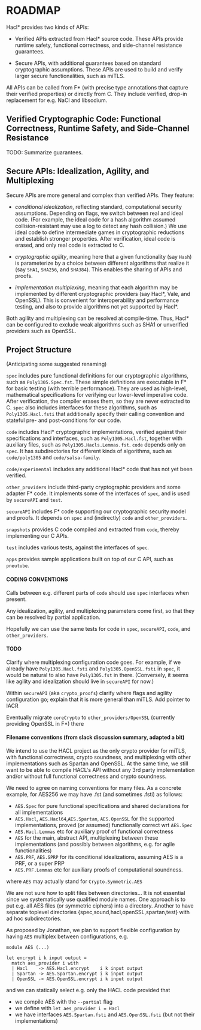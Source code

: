 # ROADMAP

Hacl\* provides two kinds of APIs:

* Verified APIs extracted from Hacl\* source code. 
These APIs provide runtime safety, functional correctness, and side-channel resistance guarantees. 

* Secure APIs, with additional guarantees based on standard cryptographic assumptions. 
These APIs are used to build and verify larger secure functionalities, such as miTLS.

All APIs can be called from F\* (with precise type annotations that capture their verified properties) or directly from C. 
They include verified, drop-in replacement for e.g. NaCl and libsodium.

## Verified Cryptographic Code: Functional Correctness, Runtime Safety, and Side-Channel Resistance

TODO: Summarize guarantees.

## Secure APIs: Idealization, Agility, and Multiplexing

Secure APIs are more general and complex than verified APIs. They feature:

- *conditional idealization*, reflecting standard, computational security assumptions. 
Depending on flags, we switch between real and ideal code. (For example, the ideal code for a hash algorithm
assumed collision-resistant may use a log to detect any hash collision.) 
We use ideal code to define intermediate games in cryptographic reductions and establish stronger properties. 
After verification, ideal code is erased, and only real code is extracted to C.

- *cryptographic agility*, meaning here that a given functionality (say `Hash`) is parameterize by a choice between
different algorithms that realize it (say `SHA1`, `SHA256`, and `SHA384`). This enables the sharing of APIs and proofs.

- *implementation multiplexing*, meaning that each algorithm may be implemented by different cryptographic providers (say
Hacl\*, Vale, and OpenSSL). This is convenient for interoperability and performance testing, 
and also to provide algorithms not yet supported by Hacl*.

Both agility and multiplexing can be resolved at compile-time. 
Thus, Hacl* can be configured to exclude weak algorithms such as SHA1 or unverified providers such as OpenSSL. 

## Project Structure

(Anticipating some suggested renaming)

`spec` includes pure functional definitions for our cryptographic
algorithms, such as `Poly1305.Spec.fst`. These simple definitions are
executable in F* for basic testing (with terrible performance). They
are used as high-level, mathematical specifications for verifying
our lower-level imperative code. After verification, the compiler
erases them, so they are never extracted to C.
`spec` also includes interfaces for these algorithms, such as
`Poly1305.Hacl.fsti` that additionally specify their calling convention
and stateful pre- and post-conditions for our code.

`code` includes Hacl\* cryptographic implementations, verified against
their specifications and interfaces, such as `Poly1305.Hacl.fst`, together with auxiliary files, 
such as `Poly1305.Hacls.Lemmas.fst`.
`code` depends only on `spec`. It has subdirectories for different
kinds of algorithms, such as `code/poly1305` and `code/salsa-family`.

`code/experimental` includes any additional Hacl\* code that has not yet been verified. 

`other_providers` include third-party cryptographic providers and some
adapter F\* code. It implements some of the interfaces of `spec`, and is used by `secureAPI` and `test`.

`secureAPI` includes F\* code supporting our cryptographic security model and proofs. 
It depends on `spec` and (indirectly) `code` and `other_providers`. 

`snapshots` provides C code compiled and extracted from `code`, thereby implementing our C APIs.

`test` includes various tests, against the interfaces of `spec`.

`apps` provides sample applications built on top of our C API, such as `pneutube`.

#### CODING CONVENTIONS

Calls between e.g. different parts of `code` should use `spec` interfaces when present. 

Any idealization, agility, and multiplexing parameters come first, so that they can be resolved by partial application.

Hopefully we can use the same tests for code in `spec`, `secureAPI`, `code`, and `other_providers`.

#### TODO 

Clarify where multiplexing configuration code goes. For example, if we already have `Poly1305.Hacl.fsti` and `Poly1305.OpenSSL.fsti` in `spec`, 
it would be natural to also have `Poly1305.fst` in there. (Conversely, it seems like agility and idealization should live in `secureAPI` for now.)

Within `secureAPI` (aka `crypto_proofs`) clarify where flags and agility configuration go; explain that it is more general than miTLS. Add pointer to IACR

Eventually migrate `coreCrypto` to `other_providers/OpenSSL` (currently providing OpenSSL in F\*) there


#### Filename conventions (from slack discussion summary, adapted a bit)

We intend to use the HACL project as the only crypto provider for miTLS, with functional correctness, crypto soundness, and multiplexing with other implementations such as Spartan and OpenSSL. At the same time, we still want to be able to compile HACL's API without any 3rd party implementation and/or without full functional correctness and crypto soundness.

We need to agree on naming conventions for many files. As a concrete example, for AES256 we may have .fst (and sometimes .fsti) as follows:

- `AES.Spec` for pure functional specifications and shared declarations for all implementations
- `AES.Hacl`, `AES.Hacl64`,`AES.Spartan`, `AES.OpenSSL` for the supported implementations, proved (or assumed) functionally correct wrt `AES.Spec`
- `AES.Hacl.Lemmas` etc for auxiliary proof of functional correctness
- `AES` for the main, abstract API, multiplexing between these implementations (and possibly between algorithms, e.g. for agile functionalities)
- `AES.PRF`, `AES.SPRP` for its conditional idealizations, assuming AES is a PRF, or a super PRP
- `AES.PRF.Lemmas` etc for auxiliary proofs of computational soundness.

where `AES` may actually stand for `Crypto.Symmetric.AES` 

We are not sure how to split files between directories... It is not essential since we systematically use qualified module names. One approach is to put e.g. all AES files (or symmetric ciphers) into a directory. Another to have separate toplevel directories {spec,sound,hacl,openSSL,spartan,test} with ad hoc subdirectories.

As proposed by Jonathan, we plan to support flexible configuration by having `AES` multiplex between configurations, e.g.

```
module AES (...)

let encrypt i k input output =
  match aes_provider i with
  | Hacl    -> AES.Hacl.encrypt    i k input output
  | Spartan -> AES.Spartan.encrypt i k input output
  | OpenSSL -> AES.OpenSSL.encrypt i k input output
```
and we can statically select e.g. only the HACL code provided that

- we compile AES with the `--partial` flag
- we define with `let aes_provider i = Hacl`
- we have interfaces `AES.Spartan.fsti` and `AES.OpenSSL.fsti` (but not their implementations)

